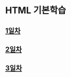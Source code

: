 # HTML 기본학습

## [1일차](https://github.com/b0ong/2024_HTML/blob/main/Day01.md)

## [2일차](https://github.com/b0ong/2024_HTML/blob/main/Day02.md)

## [3일차](https://github.com/b0ong/2024_HTML/blob/main/Day03.md)